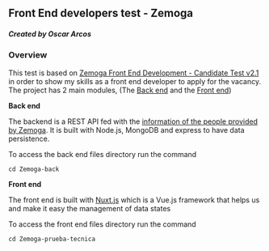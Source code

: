 ## Front End developers test - Zemoga
##### Created by Oscar Arcos

### Overview
This test is based on [Zemoga Front End Development - Candidate Test v2.1](https://github.com/zemoga/ui-test "Zemoga Front End Development - Candidate Test v2.1") in order to show my skills as a front end developer to apply for the vacancy. The project has 2 main modules, (The [Back end](https://github.com/OscarArcos/ZemogaFrontTest/tree/master/Zemoga-back "Back end") and the [Front end](https://github.com/OscarArcos/ZemogaFrontTest/tree/master/Zemoga-prueba-tecnica "Front end"))

**Back end**

The backend is a REST API fed with the [information of the people provided by Zemoga](https://github.com/zemoga/ui-test/blob/master/assets/data.json "information of the people provided by Zemoga"). It is built with Node.js, MongoDB and express to have data persistence.

To access the back end files directory run the command

`cd Zemoga-back`

**Front end**

The front end is built with [Nuxt.js](https://nuxtjs.org/ "Nuxt.js") which is a Vue.js framework that helps us and make it easy the management of data states

To access the front end files directory run the command

`cd Zemoga-prueba-tecnica`